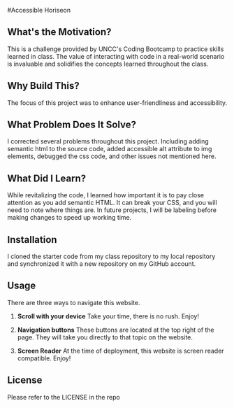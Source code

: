 #Accessible Horiseon

## What's the Motivation?

This is a challenge provided by UNCC's Coding Bootcamp to practice skills learned in class. The value of interacting with code in a real-world scenario is invaluable and solidifies the concepts learned throughout the class. 

## Why Build This?

The focus of this project was to enhance user-friendliness and accessibility. 

## What Problem Does It Solve?
I corrected several problems throughout this project. Including adding semantic html to the source code, added accessible alt attribute to img elements, debugged the css code, and other issues not mentioned here.  

## What Did I Learn?
While revitalizing the code, I learned how important it is to pay close attention as you add semantic HTML. It can break your CSS, and you will need to note where things are. In future projects, I will be labeling before making changes to speed up working time.

## Installation

I cloned the starter code from my class repository to my local repository and synchronized it with a new repository on my GitHub account. 

## Usage

There are three ways to navigate this website. 

1. **Scroll with your device** Take your time, there is no rush. Enjoy!

2. **Navigation buttons** These buttons are located at the top right of the page. They will take you directly to that topic on the website.

3. **Screen Reader** At the time of deployment, this website is screen reader compatible. Enjoy!

## License

Please refer to the LICENSE in the repo
